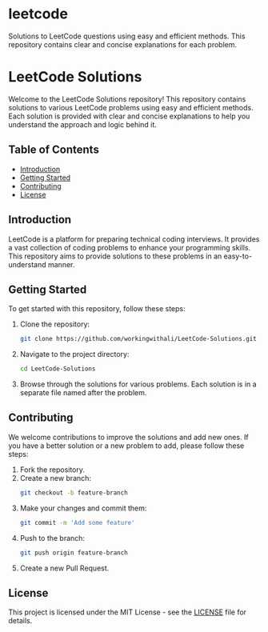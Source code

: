 # leetcode
Solutions to LeetCode questions using easy and efficient methods. This repository contains clear and concise explanations for each problem.
# LeetCode Solutions

Welcome to the LeetCode Solutions repository! This repository contains solutions to various LeetCode problems using easy and efficient methods. Each solution is provided with clear and concise explanations to help you understand the approach and logic behind it.

## Table of Contents

- [Introduction](#introduction)
- [Getting Started](#getting-started)
- [Contributing](#contributing)
- [License](#license)

## Introduction

LeetCode is a platform for preparing technical coding interviews. It provides a vast collection of coding problems to enhance your programming skills. This repository aims to provide solutions to these problems in an easy-to-understand manner.

## Getting Started

To get started with this repository, follow these steps:

1. Clone the repository:
    ```bash
    git clone https://github.com/workingwithali/LeetCode-Solutions.git
    ```

2. Navigate to the project directory:
    ```bash
    cd LeetCode-Solutions
    ```

3. Browse through the solutions for various problems. Each solution is in a separate file named after the problem.

## Contributing

We welcome contributions to improve the solutions and add new ones. If you have a better solution or a new problem to add, please follow these steps:

1. Fork the repository.
2. Create a new branch:
    ```bash
    git checkout -b feature-branch
    ```
3. Make your changes and commit them:
    ```bash
    git commit -m 'Add some feature'
    ```
4. Push to the branch:
    ```bash
    git push origin feature-branch
    ```
5. Create a new Pull Request.

## License

This project is licensed under the MIT License - see the [LICENSE](LICENSE) file for details.
